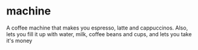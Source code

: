 # machine
A coffee machine that makes you espresso, latte and cappuccinos. Also, lets you fill it up with water, milk, coffee beans and cups, and lets you take it's money
